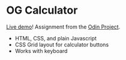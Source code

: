 # OG Calculator
[Live demo](https://fa-sharp.github.io/og-calculator/)! Assignment from the [Odin Project](https://www.theodinproject.com/paths/foundations/courses/foundations/lessons/calculator).

- HTML, CSS, and plain Javascript
- CSS Grid layout for calculator buttons
- Works with keyboard